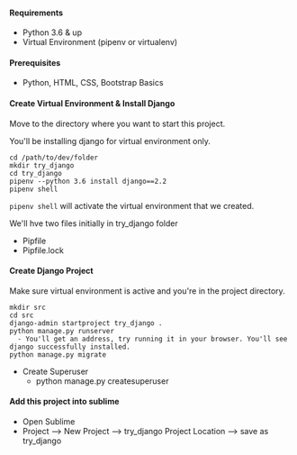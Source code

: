 #### Requirements
- Python 3.6 & up
- Virtual Environment (pipenv or virtualenv)

#### Prerequisites
- Python, HTML, CSS, Bootstrap Basics

#### Create Virtual Environment & Install Django
Move to the directory where you want to start this project.

You'll be installing django for virtual environment only.

```
cd /path/to/dev/folder
mkdir try_django
cd try_django
pipenv --python 3.6 install django==2.2
pipenv shell
```

`pipenv shell` will activate the virtual environment that we created.

We'll hve two files initially in try_django folder
- Pipfile
- Pipfile.lock

#### Create Django Project
Make sure virtual environment is active and you're in the project directory.

```
mkdir src
cd src
django-admin startproject try_django . 
python manage.py runserver
  - You'll get an address, try running it in your browser. You'll see django successfully installed.
python manage.py migrate
```

- Create Superuser 
  - python manage.py createsuperuser

#### Add this project into sublime
- Open Sublime
- Project --> New Project --> try_django Project Location --> save as try_django

